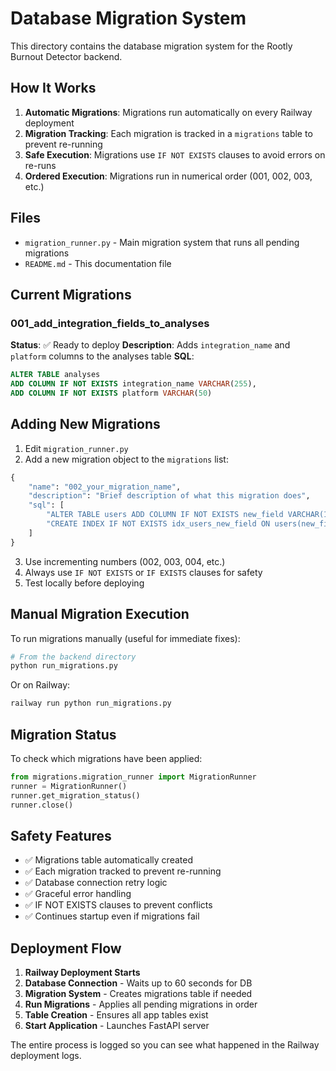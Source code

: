 # Database Migration System

This directory contains the database migration system for the Rootly Burnout Detector backend.

## How It Works

1. **Automatic Migrations**: Migrations run automatically on every Railway deployment
2. **Migration Tracking**: Each migration is tracked in a `migrations` table to prevent re-running
3. **Safe Execution**: Migrations use `IF NOT EXISTS` clauses to avoid errors on re-runs
4. **Ordered Execution**: Migrations run in numerical order (001, 002, 003, etc.)

## Files

- `migration_runner.py` - Main migration system that runs all pending migrations
- `README.md` - This documentation file

## Current Migrations

### 001_add_integration_fields_to_analyses
**Status**: ✅ Ready to deploy
**Description**: Adds `integration_name` and `platform` columns to the analyses table
**SQL**:
```sql
ALTER TABLE analyses
ADD COLUMN IF NOT EXISTS integration_name VARCHAR(255),
ADD COLUMN IF NOT EXISTS platform VARCHAR(50)
```

## Adding New Migrations

1. Edit `migration_runner.py`
2. Add a new migration object to the `migrations` list:

```python
{
    "name": "002_your_migration_name",
    "description": "Brief description of what this migration does",
    "sql": [
        "ALTER TABLE users ADD COLUMN IF NOT EXISTS new_field VARCHAR(100)",
        "CREATE INDEX IF NOT EXISTS idx_users_new_field ON users(new_field)"
    ]
}
```

3. Use incrementing numbers (002, 003, 004, etc.)
4. Always use `IF NOT EXISTS` or `IF EXISTS` clauses for safety
5. Test locally before deploying

## Manual Migration Execution

To run migrations manually (useful for immediate fixes):

```bash
# From the backend directory
python run_migrations.py
```

Or on Railway:
```bash
railway run python run_migrations.py
```

## Migration Status

To check which migrations have been applied:

```python
from migrations.migration_runner import MigrationRunner
runner = MigrationRunner()
runner.get_migration_status()
runner.close()
```

## Safety Features

- ✅ Migrations table automatically created
- ✅ Each migration tracked to prevent re-running
- ✅ Database connection retry logic
- ✅ Graceful error handling
- ✅ IF NOT EXISTS clauses to prevent conflicts
- ✅ Continues startup even if migrations fail

## Deployment Flow

1. **Railway Deployment Starts**
2. **Database Connection** - Waits up to 60 seconds for DB
3. **Migration System** - Creates migrations table if needed
4. **Run Migrations** - Applies all pending migrations in order
5. **Table Creation** - Ensures all app tables exist
6. **Start Application** - Launches FastAPI server

The entire process is logged so you can see what happened in the Railway deployment logs.